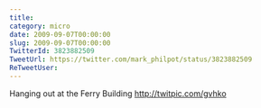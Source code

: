 ```yaml
---
title: 
category: micro
date: 2009-09-07T00:00:00
slug: 2009-09-07T00:00:00
TwitterId: 3823882509
TweetUrl: https://twitter.com/mark_philpot/status/3823882509
ReTweetUser: 
---
```


Hanging out at the Ferry Building  http://twitpic.com/gvhko